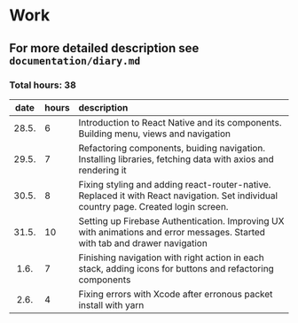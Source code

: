 # Work
## For more detailed description see `documentation/diary.md`
### Total hours: 38

| date | hours | description  |
| :----:|:-----| :-----|
| 28.5. | 6 | Introduction to React Native and its components. Building menu, views and navigation |
| 29.5. | 7 | Refactoring components, buiding navigation. Installing libraries, fetching data with axios and rendering it |
| 30.5. | 8 | Fixing styling and adding react-router-native. Replaced it with React navigation. Set individual country page. Created login screen. |
| 31.5. | 10 | Setting up Firebase Authentication. Improving UX with animations and error messages. Started with tab and drawer navigation |
| 1.6. | 7 | Finishing navigation with right action in each stack, adding icons for buttons and refactoring components |
| 2.6. | 4 | Fixing errors with Xcode after erronous packet install with yarn|
